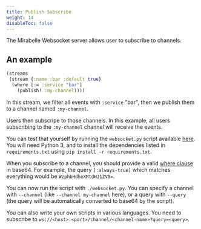 ```yaml
---
title: Publish Subscribe
weight: 14
disableToc: false
---
```


The Mirabelle Websocket server allows user to subscribe to channels.

## An example

```clojure
(streams
 (stream {:name :bar :default true}
  (where [:= :service "bar"]
    (publish! :my-channel))))
```

In this stream, we filter all events with `:service` "bar", then we publish them to a channel named `:my-channel`.

Users then subscripe to those channels. In this example, all users subscribing to the `:my-channel` channel will receive the events.

You can test that yourself by running the `websocket.py` script available [here](https://github.com/mcorbin/mirabelle/tree/master/pubsub). You will need Python 3, and to install the dependencies listed in `requirements.txt` using `pip install -r requirements.txt`.

When you subscribe to a channel, you should provide a valid [where clause](/howto/stream/#filtering-events) in base64. For example, the query `[:always-true]` which matches everything would be `WzphbHdheXMtdHJ1ZV0=`.

You can now run the script with `./websocket.py`. You can specify a channel with `--channel` (like `--channel my-channel` here), or a query with `--query` (the query will be automatically converted to base64 by the script).

You can also write your own scripts in various languages. You need to subscribe to `ws://<host>:<port>/channel/<channel-name>?query=<query>`.

